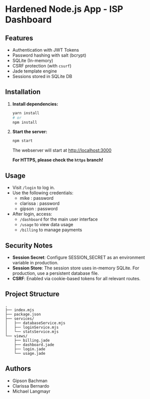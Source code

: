 # Hardened Node.js App - ISP Dashboard

## Features

- Authentication with JWT Tokens
- Password hashing with salt (bcrypt)
- SQLite (In-memory)
- CSRF protection (with `csurf`)
- Jade template engine
- Sessions stored in SQLite DB

## Installation

1. **Install dependencies:**
   ```sh
   yarn install
   # or
   npm install
   ```

2. **Start the server:**
   ```sh
   npm start
   ```

   The webserver will start at [http://localhost:3000](http://localhost:3000)

   **For HTTPS, please check the `https` branch!**

## Usage

- Visit `/login` to log in.
- Use the following credentials:
  - mike : password
  - clarissa : password
  - gipson : password
- After login, access:
  - `/dashboard` for the main user interface
  - `/usage` to view data usage
  - `/billing` to manage payments

## Security Notes

- **Session Secret**: Configure SESSION_SECRET as an environment variable in production.
- **Session Store**: The session store uses in-memory SQLite. For production, use a persistent database file.
- **CSRF**: Enabled via cookie-based tokens for all relevant routes.

## Project Structure

```
.
├── index.mjs
├── package.json
├── services/
│   ├── databaseService.mjs
│   ├── loginService.mjs
│   └── statsService.mjs
└── views/
    ├── billing.jade
    ├── dashboard.jade
    ├── login.jade
    └── usage.jade
```

## Authors

- Gipson Bachman
- Clarissa Bernardo
- Michael Langmayr
